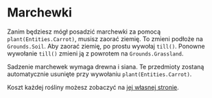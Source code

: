 # Marchewki
Zanim będziesz mógł posadzić marchewki za pomocą `plant(Entities.Carrot)`, musisz zaorać ziemię. To zmieni podłoże na `Grounds.Soil`. Aby zaorać ziemię, po prostu wywołaj `till()`. Ponowne wywołanie `till()` zmieni ją z powrotem na `Grounds.Grassland`.

Sadzenie marchewek wymaga drewna i siana. Te przedmioty zostaną automatycznie usunięte przy wywołaniu `plant(Entities.Carrot)`.

Koszt każdej rośliny możesz zobaczyć na [jej własnej stronie](objects/carrot).